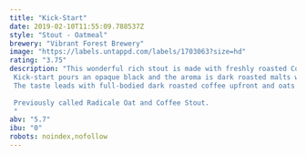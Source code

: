```yaml
---
title: "Kick-Start"
date: 2019-02-10T11:55:09.788537Z
style: "Stout - Oatmeal"
brewery: "Vibrant Forest Brewery"
image: "https://labels.untappd.com/labels/1703063?size=hd"
rating: "3.75"
description: "This wonderful rich stout is made with freshly roasted Columbian coffee beans from our friends Mozzo in Southampton. Kick-start pours an opaque black and the aroma is dark roasted malts with a big kick of coffee/espresso.  The taste leads with full-bodied dark roasted coffee upfront and oats inject a nice smooth texture to finish.  Previously called Radicale Oat and Coffee Stout. "
abv: "5.7"
ibu: "0"
robots: noindex,nofollow
---
```

